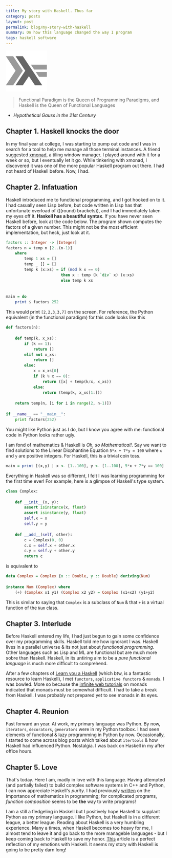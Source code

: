 ```yaml
---
title: My story with Haskell. Thus far
category: posts
layout: post
permalink: blog/my-story-with-haskell
summary: On how this language changed the way I program
tags: haskell software
---
```

![Haskell Logo](/img/haskell-logo.png)

> Functional Paradigm is the Queen of Programming Paradigms, and Haskell is the Queen of Functional Languages
- *Hypothetical Gauss in the 21st Century*

## Chapter 1. Haskell knocks the door

In my final year at college, I was starting to pump out code and I was in search for a tool to help me manage all those terminal instances. A friend suggested [xmonad](http://xmonad.org/), a tiling window manager. I played around with it for a week or so, but I eventually let it go. While tinkering with xmonad, I discovered it was one of the more popular Haskell program out there. I had not heard of Haskell before. Now, I had.

## Chapter 2. Infatuation

Haskell introduced me to functional programming, and I got hooked on to it. I had casually seen Lisp before, but code written in Lisp has that unfortunate overload of (((round) brackets)), and I had immediately taken my eyes off it. **Haskell has a beautiful syntax**. If you have never seen Haskell before, look at the code below. The program shown computes the factors of a given number. This might not be the most efficient implementation, but heck, just look at it.

```haskell
factors :: Integer -> [Integer]
factors n = temp n [2..(n-1)]
    where
        temp 1 xs = []
        temp _ [] = []
        temp k (x:xs) = if (mod k x == 0)
                        then x : temp (k `div` x) (x:xs)
                        else temp k xs


main = do
    print $ factors 252
```

This would print `[2,2,3,3,7]` on the screen. For reference, the Python equivalent (in the functional paradigm) for this code looks like this

```python
def factors(n):

    def temp(k, x_xs):
        if (k == 1):
            return []
        elif not x_xs:
            return []
        else:
            x = x_xs[0]
            if (k % x == 0):
                return ([x] + temp(k/x, x_xs))
            else:
                return (temp(k, x_xs[1:]))

    return temp(n, [i for i in range(2, n-1)])

if __name__ == "__main__":
    print factors(252)
```

You might like Python just as I do, but I know you agree with me: functional code in Python looks rather ugly. 

I am fond of mathematics & Haskell is *Oh, so Mathematical!*. Say we want to find solutions to the Linear Diophantine Equation `5*x + 7*y = 100` where `x` and `y` are positive integers. For Haskell, this is a trivial coin toss.

```haskell
main = print [(x,y) | x <- [1..100], y <- [1..100], 5*x + 7*y == 100]
```

Everything in Haskell was so different, I felt I was learning programming for the first time ever! For example, here is a glimpse of Haskell's type system.

```python
class Complex:

    def __init__(x, y):
        assert isinstance(x, float)
        assert isinstance(y, float)
        self.x = x
        self.y = y

    def __add__(self, other):
        c = Complex(0, 0)
        c.x = self.x + other.x
        c.y = self.y + other.y
        return c
```

is equivalent to 

```haskell
data Complex = Complex {x :: Double, y :: Double} deriving(Num)

instance Num (Complex) where
    (+) (Complex x1 y1) (Complex x2 y2) = Complex (x1+x2) (y1+y2)
```

This is similar to saying that `Complex` is a subclass of `Num` & that `+` is a virtual function of the `Num` class.

## Chapter 3. Interlude

Before Haskell entered my life, I had just begun to gain some confidence over my programming skills. Haskell told me how ignorant I was. Haskell lives in a parallel universe & its not just about *functional programming*. Other languages such as Lisp and ML are functional but are much more sobre than Haskell. Haskell, in its untiring aim to be a *pure functional language* is much more difficult to comprehend.

After a few chapters of [Learn you a Haskell](http://learnyouahaskell.com/chapters) (which btw, is a fantastic resource to learn Haskell), I met `functors`, `applicative functors` & `monads`. I was bowled. More so because the [infinite web tutorials](https://www.haskell.org/haskellwiki/Monad_tutorials_timeline) on monads indicated that monads must be somewhat difficult. I had to take a break from Haskell. I was probably not prepared yet to see monads in its eyes.

## Chapter 4. Reunion

Fast forward an year. At work, my primary language was Python. By now, `iterators`, `decorators`, `generators` were in my Python toolbox. I had seen elements of functional & lazy programming in Python by now. Occasionally, I started to come across blog posts which talked about `itertools` & how Haskell had influenced Python. Nostalgia. I was back on Haskell in my after office hours.

## Chapter 5. Love

That's today. Here I am, madly in love with this language. Having attempted (and partially failed) to build complex software systems in C++ and Python, I can now appreciate Haskell's *purity*. I had previously [written](http://anayjoshi.com/blog/connecting-two-dots) on the importance of mathematics in programming; for complicated programs, *function composition* seems to be **the** way to write programs!

I am a still a fledgeling in Haskell but I positively hope Haskell to supplant Python as my primary language. I like Python, but Haskell is in a different league, a better league. Reading about Haskell is a very humbling experience. Many a times, when Haskell becomes too heavy for me, I almost tend to leave it and go back to the more manageble languages - but I keep coming back to Haskell to save my honor. [This](http://www.xent.com/pipermail/fork/Week-of-Mon-20070219/044101.html) article is a perfect reflection of my emotions with Haskell. It seems my story with Haskell is going to be pretty darn long!

